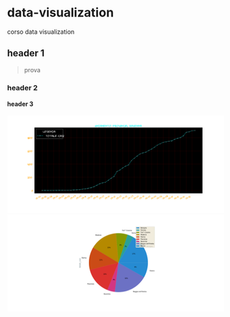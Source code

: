 # data-visualization
corso data visualization
## header 1
> prova
### header 2

#### header 3
![provincia](image_pandas.png)
![pie](image_pandas_pie.png)
